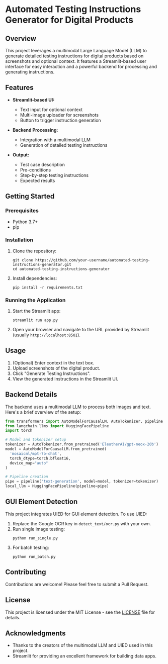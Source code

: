 # Automated Testing Instructions Generator for Digital Products

## Overview

This project leverages a multimodal Large Language Model (LLM) to generate detailed testing instructions for digital products based on screenshots and optional context. It features a Streamlit-based user interface for easy interaction and a powerful backend for processing and generating instructions.

## Features

- **Streamlit-based UI:**
  - Text input for optional context
  - Multi-image uploader for screenshots
  - Button to trigger instruction generation

- **Backend Processing:**
  - Integration with a multimodal LLM
  - Generation of detailed testing instructions

- **Output:**
  - Test case description
  - Pre-conditions
  - Step-by-step testing instructions
  - Expected results

## Getting Started

### Prerequisites

- Python 3.7+
- pip

### Installation

1. Clone the repository:
   ```
   git clone https://github.com/your-username/automated-testing-instructions-generator.git
   cd automated-testing-instructions-generator
   ```

2. Install dependencies:
   ```
   pip install -r requirements.txt
   ```

### Running the Application

1. Start the Streamlit app:
   ```
   streamlit run app.py
   ```

2. Open your browser and navigate to the URL provided by Streamlit (usually `http://localhost:8501`).

## Usage

1. (Optional) Enter context in the text box.
2. Upload screenshots of the digital product.
3. Click "Generate Testing Instructions".
4. View the generated instructions in the Streamlit UI.

## Backend Details

The backend uses a multimodal LLM to process both images and text. Here's a brief overview of the setup:

```python
from transformers import AutoModelForCausalLM, AutoTokenizer, pipeline
from langchain.llms import HuggingFacePipeline
import torch

# Model and tokenizer setup
tokenizer = AutoTokenizer.from_pretrained('EleutherAI/gpt-neox-20b')
model = AutoModelForCausalLM.from_pretrained(
  'mosaicml/mpt-7b-chat',
  torch_dtype=torch.bfloat16,
  device_map="auto"
)

# Pipeline creation
pipe = pipeline('text-generation', model=model, tokenizer=tokenizer)
local_llm = HuggingFacePipeline(pipeline=pipe)
```

## GUI Element Detection

This project integrates UIED for GUI element detection. To use UIED:

1. Replace the Google OCR key in `detect_text/ocr.py` with your own.
2. Run single image testing:
   ```
   python run_single.py
   ```
3. For batch testing:
   ```
   python run_batch.py
   ```

## Contributing

Contributions are welcome! Please feel free to submit a Pull Request.

## License

This project is licensed under the MIT License - see the [LICENSE](LICENSE) file for details.

## Acknowledgments

- Thanks to the creators of the multimodal LLM and UIED used in this project.
- Streamlit for providing an excellent framework for building data apps.

